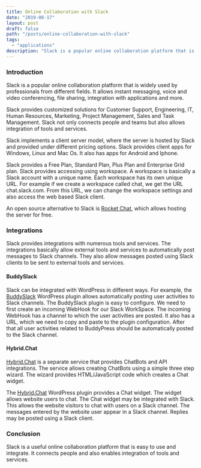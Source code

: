```yaml
---
title: Online Collaboration with Slack
date: "2019-08-17"
layout: post
draft: false
path: "/posts/online-collaboration-with-slack"
tags:
  - "applications"
description: "Slack is a popular online collaboration platform that is widely used by professionals from different fields. It allows instant messaging, voice and video conferencing, file sharing, integration with applications and more."
---
```


### Introduction
Slack is a popular online collaboration platform that is widely used by professionals from different fields. It allows instant messaging, voice and video conferencing, file sharing, integration with applications and more.

Slack provides customized solutions for Customer Support, Engineering, IT, Human Resources, Marketing, Project Management, Sales and Task Management. Slack not only connects people and teams but also allows integration of tools and services.

Slack implements a client server model, where the server is hosted by Slack and provided under different pricing options. Slack provides client apps for Windows, Linux and Mac Os. It also has apps for Android and Iphone.

Slack provides a Free Plan, Standard Plan, Plus Plan and Enterprise Grid plan. Slack provides accessing using workspace. A workspace is basically a Slack account with a unique name. Each workspace has its own unique URL. For example if we create a workspace called chat, we get the URL chat.slack.com. From this URL, we can change the workspace settings and also access the web based Slack client.

An open source alternative to Slack is [Rocket Chat](/posts/installing-rocket-chat-and-wekan-on-ubuntu-server), which allows hosting the server for free.

### Integrations
Slack provides integrations with numerous tools and services. The integrations basically allow external tools and services to automatically post messages to Slack channels. They also allow messages posted using Slack clients to be sent to external tools and services.

#### BuddySlack
Slack can be integrated with WordPress in different ways. For example, the [BuddySlack](https://wordpress.org/plugins/buddyslack/) WordPress plugin allows automatically posting user activities to Slack channels. The BuddySlack plugin is easy to configure. We need to first create an incoming WebHook for our Slack WorkSpace. The incoming WebHook has a channel to which the user activities are posted. It also has a URL, which we need to copy and paste to the plugin configuration. After that all user  activities related to BuddyPress should be automatically posted to the Slack channel.

#### Hybrid.Chat
[Hybrid.Chat](https://hybrid.chat/) is a separate service that provides ChatBots and API integrations. The service allows creating ChatBots using a simple three step wizard. The wizard provides HTML/JavaScript code which creates a Chat widget.

The [Hybrid.Chat](https://wordpress.org/plugins/hybrid-chat/) WordPress plugin provides a Chat widget. The widget allows website users to chat. The Chat widget may be integrated with Slack. This allows the website visitors to chat with users on a Slack channel. The messages entered by the website user appear in a Slack channel. Replies may be posted using a Slack client.

### Conclusion
Slack is a useful online collaboration platform that is easy to use and integrate. It connects people and also enables integration of tools and services.
